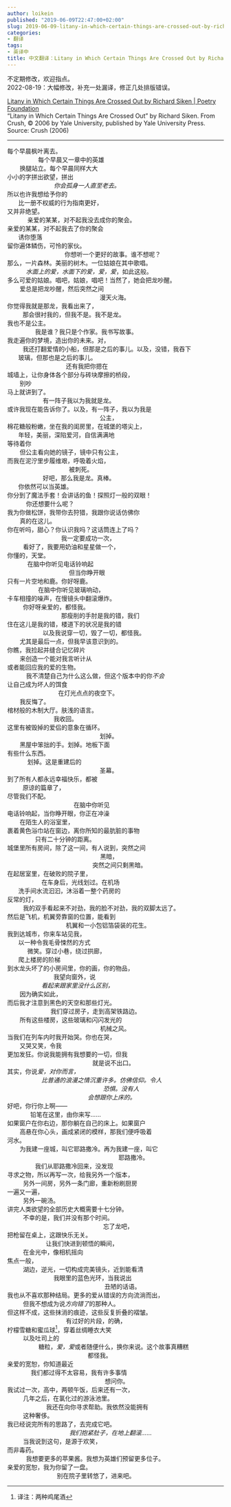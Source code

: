 ```yaml
---
author: loikein
published: "2019-06-09T22:47:00+02:00"
slug: 2019-06-09-litany-in-which-certain-things-are-crossed-out-by-richard-siken
categories:
- 翻译
tags:
- 英译中
title: 中文翻译：Litany in Which Certain Things Are Crossed Out by Richard Siken （划去了特定字句的连祷）
---
```

不定期修改，欢迎指点。  
2022-08-19：大幅修改，补充一处漏译，修正几处排版错误。

[Litany in Which Certain Things Are Crossed Out by Richard Siken |
Poetry
Foundation](https://www.poetryfoundation.org/poems/48158/litany-in-which-certain-things-are-crossed-out)  
“Litany in Which Certain Things Are Crossed Out” by Richard Siken. From
Crush, © 2006 by Yale University, published by Yale University Press.  
Source: Crush (2006)  

***

每个早晨枫叶离去。  
        每个早晨又一章中的英雄  
    换腿站立。每个早晨同样大大  
小小的字拼出欲望，拼出  
              *你会孤身一人直至老去。*  
所以也许我想给予你的  
    比一册不权威的行为指南更好，  
又并非绝望。  
      亲爱的某某，对不起我没去成你的聚会。  
亲爱的某某，对不起我去了你的聚会  
    诱你堕落  
留你遍体鳞伤，可怜的家伙。  
                你想听一个更好的故事。谁不想呢？  
那么，一片森林。美丽的树木。一位姑娘在其中歌唱。  
      *水面上的爱，水面下的爱，爱，爱*，如此这般。  
多么可爱的姑娘。唱吧，姑娘，唱吧！当然了，她会把龙吵醒。  
    爱总是把龙吵醒，然后突然之间  
                        漫天火海。  
你觉得我就是那龙，我看出来了，  
    那会很衬我的，但我不是。我不是龙。  
我也不是公主。  
        我是谁？我只是个作家。我书写故事。  
我走遍你的梦境，造出你的未来。对，  
    我还打翻爱情的小船，但那是之后的事儿。以及，没错，我吞下  
    玻璃，但那也是之后的事儿。  
                还有我把你摁在  
城墙上，让你身体各个部分与砖块摩擦的桥段，  
    别吵  
马上就讲到了。  
          有一阵子我以为我就是龙。  
或许我现在能告诉你了。以及，有一阵子，我以为我是  
                        公主，  
棉花糖般粉嫩，坐在我的闺房里，在城堡的塔尖上，  
    年轻，美丽，深陷爱河，自信满满地  
等待着你  
    但公主看向她的镜子，镜中只有公主，  
而我在泥泞里步履维艰，呼吸着火焰，  
                被刺死。  
          好吧，那么我是龙。真棒。  
    你依然可以当英雄。  
你分到了魔法手套！会讲话的鱼！探照灯一般的双眼！  
      你还想要什么呢？  
我为你做松饼，我带你去狩猎，我跟你说话仿佛你  
    真的在这儿。  
你在听吗，甜心？你认识我吗？这话筒连上了吗？  
              我一定要成功一次，  
      看好了，我要用奶油和星星做一个，  
你懂的，天堂。  
      在脑中你听见电话铃响起  
                但当你睁开眼  
只有一片空地和鹿。你好呀鹿。  
        在脑中你听见玻璃响动，  
卡车相撞的噪声，在慢镜头中翻滚爆炸。  
      你好呀亲爱的，都怪我。  
              那瘦削的手肘是我的错，我们  
住在这儿是我的错，楼道下的状况是我的错  
          以及我说穿一切，毁了一切，都怪我。  
    尤其是最后一点，但我早该意识到的。  
你瞧，我捡起并缝合记忆碎片  
    来创造一个能对我言听计从  
或者能回应我的爱的生物。  
      我不清楚自己为什么这么做，但这个版本中的你*不会*  
让自己成为坏人的饵食  
              在灯光点点的夜空下。  
    我反悔了。  
棺材般的木制大厅。肤浅的语言。  
            我收回。  
这里有被毁掉的爱侣的意象在循环。  
                        划掉。  
    黑屋中笨拙的手。划掉。地板下面  
有些什么东西。  
      划掉。这是重建后的  
                        圣幕。  
到了所有人都永远幸福快乐，都被  
    原谅的篇章了，  
尽管我们不配。  
                  在脑中你听见  
电话铃响起，当你睁开眼，你正在冲澡  
    在陌生人的浴室里，  
裹着黄色浴巾站在窗边，离你所知的最肮脏的事物  
        只有二十分钟的距离。  
城堡里所有房间，除了这一间，有人说到，突然之间  
                          黑暗，  
                        突然之间只剩黑暗。  
在起居室里，在破败的院子里，  
          在车身后，光线划过。在机场  
    洗手间水流汩汩，沐浴着一整个药房的  
反常的灯，  
      我的双手看起来不对劲，我的脸不对劲，我的双脚太远了。  
然后是飞机，机翼旁靠窗的位置，能看到  
                机翼和一小包铝箔袋装的花生。  
我到达城市，你来车站见我，  
    以一种令我毛骨悚然的方式  
      微笑。穿过小巷，绕过拱廊，  
    爬上楼房的阶梯  
到水龙头坏了的小房间里，你的画，你的物品，  
            我望向窗外，说  
           *看起来跟家里没什么区别，*  
    因为确实如此，  
而后我才注意到黑色的天空和那些灯光。  
            我们穿过房子，走到高架铁路边。  
    所有这些楼房，这些玻璃和闪闪发光的  
                          机械之风。  
当我们在列车内时我开始哭。你也在哭，  
    又哭又笑，令我  
更加发狂。你说我能拥有我想要的一切，但我  
                        就是说不出口。  
其实，你说*爱，对你而言，*  
          *比普通的浪漫之情沉重许多。仿佛信仰。令人*  
                          *恐惧。没有人*  
                      *会想跟你上床的。*  
好吧，你行你上啊——  
      铅笔在这里，由你来写……  
如果窗户在你右边，那你躺在自己的床上。如果窗户  
    高悬在你心头，画成紧闭的模样，那我们便呼吸着  
河水。  
    为我建一座城，叫它耶路撒冷。再为我建一座，叫它  
                              耶路撒冷。  
        我们从耶路撒冷回来，没发现  
寻求之物，所以再写一次，给我另外一个版本，  
      另外一间房，另外一条门廊，重新粉刷厨房  
一遍又一遍，  
      另外一碗汤。  
讲完人类欲望的全部历史大概需要十七分钟。  
      不幸的是，我们并没有那个时间。  
                          忘了龙吧，  
把枪留在桌上，这跟快乐无关。  
          让我们快进到顿悟的瞬间，  
      在金光中，像相机摇向  
焦点一般，  
      湖边，逆光，一切构成完美镜头，近到能看清  
            我眼里的蓝色光环，当我说出  
                          丑陋的话语。  
我也从不喜欢那种结局。更多的爱从错误的方向流淌而出，  
      但我不想成为说*方向错了*的那种人。  
但这样不成，这些抹消的痕迹，这些反复折叠的褶皱。  
                有过好的片段，的确，  
柠檬雪糖和蜜瓜球[^1]，穿着丝绸睡衣大笑  
      以及吐司上的  
          糖粒，*爱，爱*或者随便什么，换你来说。这个故事真糟糕  
                      都怪我。  
亲爱的宽恕，你知道最近  
        我们都过得不太容易，我有许多事情  
                           想问你。  
我试过一次，高中，两顿午饭，后来还有一次，  
      几年之后，在氯化过的游泳池里。  
            我还在向你寻求帮助。我依然没能拥有  
      这种奢侈。  
我已经说完所有的思路了，去完成它吧。  
                  *我们抱紧肚子，在地上翻滚……*  
      当我说到这句，是源于欢笑，  
而非毒药。  
      我想要更多的苹果酱。我想为英雄们预留更多位子。  
亲爱的宽恕，我为你留了一盘。  
              别在院子里转悠了，进来吧。

[^1]: 译注：两种鸡尾酒
